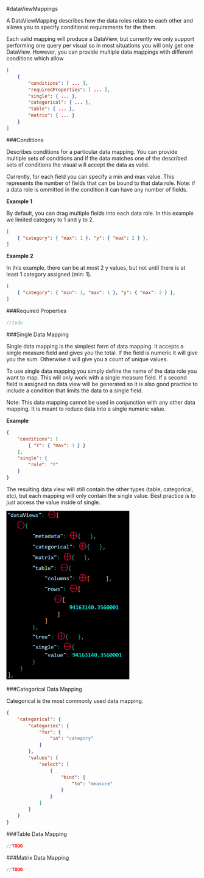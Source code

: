 #dataViewMappings

A DataViewMapping describes how the data roles relate to each other and allows you to specify conditional requirements for the them.

Each valid mapping will produce a DataView, but currently we only support performing one query per visual so in most situations you will only get one DataView. However, you can provide multiple data mappings with different conditions which allow

```json
[
    {
        "conditions": [ ... ],
        "requiredProperties": [ ... ],
        "single": { ... },
        "categorical": { ... },
        "table": { ... },
        "matrix": { ... }
    }
]
```

###Conditions

Describes conditions for a particular data mapping. You can provide multiple sets of conditions and if the data matches one of the described sets of conditions the visual will accept the data as valid.

Currently, for each field you can specify a min and max value. This represents the number of fields that can be bound to that data role. Note: if a data role is ommitted in the condition it can have any number of fields.

**Example 1**

By default, you can drag multiple fields into each data role. In this example we limited category to 1 and y to 2.

```json
[
    { "category": { "max": 1 }, "y": { "max": 2 } },
]
```

**Example 2**

In this example, there can be at most 2 y values, but not until there is at least 1 category assigned (min: 1).

```json
[
    { "category": { "min": 1, "max": 1 }, "y": { "max": 2 } },
]
```

###Required Properties

```typescript
//todo
```

###Single Data Mapping

Single data mapping is the simplest form of data mapping. It accepts a single measure field and gives you the total. If the field is numeric it will give you the sum. Otherwise it will give you a count of unique values.

To use single data mapping you simply define the name of the data role you want to map. This will only work with a single measure field. If a second field is assigned no data view will be generated so it is also good practice to include a condition that limits the data to a single field.

Note: This data mapping cannot be used in conjunction with any other data mapping. It is meant to reduce data into a single numeric value.

**Example**

```json
{
    "conditions": [
        { "Y": { "max": 1 } }
    ],
    "single": {
        "role": "Y"
    }
}  
```

The resulting data view will still contain the other types (table, categorical, etc), but each mapping will only contain the single value. Best practice is to just access the value inside of single.

![](../images/DataViewMappingResultSingle.png)

###Categorical Data Mapping

Categorical is the most commonly used data mapping.

```json
{
    "categorical": {
        "categories": {
            "for": {
                "in": "category"
            }
        },
        "values": {
            "select": [
                {
                    "bind": {
                        "to": "measure"
                    }
                }
            ]
        }
    }
}

```

###Table Data Mapping

```typescript
//TODO
```

###Matrix Data Mapping

```typescript
//TODO
```
